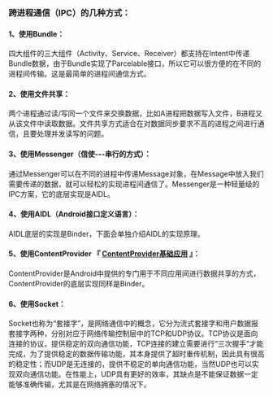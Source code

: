 ### 跨进程通信（IPC）的几种方式：
#### 1、使用Bundle：
四大组件的三大组件（Activity、Service、Receiver）都支持在Intent中传递Bundle数据，由于Bundle实现了Parcelable接口，所以它可以很方便的在不同的进程间传输。这是最简单的进程间通信方式。

#### 2、使用文件共享：
两个进程通过读/写同一个文件来交换数据，比如A进程把数据写入文件，B进程又从该文件中读取数据。文件共享方式适合在对数据同步要求不高的进程之间进行通信，且要处理并发读写的问题。

#### 3、使用Messenger（信使---串行的方式）：
通过Messenger可以在不同的进程中传递Message对象，在Message中放入我们需要传递的数据，就可以轻松的实现进程间通信了。Messenger是一种轻量级的IPC方案，它的底层实现是AIDL。

#### 4、使用AIDL（Android接口定义语言）：
AIDL底层的实现是Binder，下面会单独介绍AIDL的实现原理。

#### 5、使用ContentProvider  『 [ContentProvider基础应用](https://blog.csdn.net/u012440207/article/details/122062280?spm=1001.2014.3001.5501) 』：
ContentProvider是Android中提供的专门用于不同应用间进行数据共享的方式，ContentProvider的底层实现同样是Binder。

#### 6、使用Socket：
Socket也称为“套接字”，是网络通信中的概念，它分为流式套接字和用户数据报套接字两种，分别对应于网络传输控制层中的TCP和UDP协议。TCP协议是面向连接的协议，提供稳定的双向通信功能，TCP连接的建立需要进行“三次握手”才能完成，为了提供稳定的数据传输功能，其本身提供了超时重传机制，因此具有很高的稳定性；而UDP是无连接的，提供不稳定的单向通信功能，当然UDP也可以实现双向通信功能。在性能上，UDP具有更好的效率，其缺点是不能保证数据一定能够准确传输，尤其是在网络拥塞的情况下。
